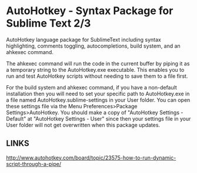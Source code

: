 AutoHotkey - Syntax Package for Sublime Text 2/3
==========

AutoHotkey language package for SublimeText including syntax highlighting, comments toggling, autocompletions, build system, and an ahkexec command.

The ahkexec command will run the code in the current buffer by piping it as a temporary string to the AutoHotkey.exe executable. This enables you to run and test AutoHotkey scripts without needing to save them to a file first.

For the build system and ahkexec command, if you have a non-default installation then you will need to set your specific path to AutoHotkey.exe in a file named AutoHotkey.sublime-settings in your User folder. You can open these settings file via the Menu Preferences>Package Settings>AutoHotkey. You should make a copy of "AutoHotkey Settings - Default" at "AutoHotkey Settings - User" since then your settings file in your User folder will not get overwritten when this package updates.

LINKS
----------
http://www.autohotkey.com/board/topic/23575-how-to-run-dynamic-script-through-a-pipe/
